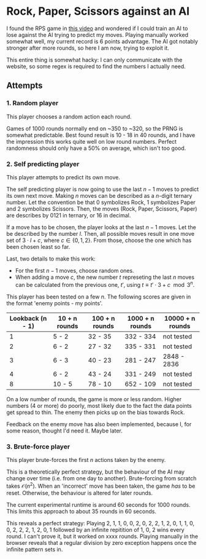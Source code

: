 # Rock, Paper, Scissors against an AI
I found the RPS game in [this video](https://www.youtube.com/watch?v=FDXf1XxCXAk) and wondered if I could train an AI to lose against the AI trying to predict my moves.
Playing manually worked somewhat well, my current record is 6 points advantage.
The AI got notably stronger after more rounds, so here I am now, trying to exploit it.

This entire thing is somewhat hacky:
I can only communicate with the website, so some regex is required to find the numbers I actually need.

## Attempts
### 1. Random player
This player chooses a random action each round.

Games of 1000 rounds normally end on ~350 to ~320, so the PRNG is somewhat predictable.
Best found result is 10 - 18 in 40 rounds, and I have the impression this works quite well on low round numbers.
Perfect randomness should only have a 50% on average, which isn't too good.

### 2. Self predicting player
This player attempts to predict its own move.

The self predicting player is now going to use the last $n - 1$ moves to predict its own next move.
Making $n$ moves can be described as a $n$-digit ternary number.
Let the convention be that $0$ symbolizes Rock, $1$ symbolizes Paper and $2$ symbolizes Scissors.
Then, the moves (Rock, Paper, Scissors, Paper) are describes by 0121 in ternary,
or 16 in decimal.

If a move has to be chosen, the player looks at the last $n - 1$ moves.
Let the be described by the number $l$.
Then, all possible moves result in one move set of $3 \cdot l + c$, where $c \in \{0, 1, 2\}$.
From those, choose the one which has been chosen least so far.

Last, two details to make this work:
* For the first $n - 1$ moves, choose random ones.
* When adding a move $c$, the new number $t$ represeting the last $n$ moves can be calculated from the previous one, $t'$, using $t \equiv t' \cdot 3 + c \mod 3^n$.

This player has been tested on a few $n$.
The following scores are given in the format 'enemy points - my points'.

| Lookback (n - 1) | 10 + n rounds | 100 + n rounds | 1000 + n rounds | 10000 + n rounds |
| --- | --- | --- | --- | --- |
| 1 | 5 - 2 | 32 - 35 | 332 - 334 | not tested |
| 2 | 6 - 2 | 27 - 32 | 335 - 331 | not tested |
| 3 | 6 - 3 | 40 - 23 | 281 - 247 | 2848 - 2836 |
| 4 | 6 - 2 | 43 - 24 | 331 - 249 | not tested |
| 8 | 10 - 5 | 78 - 10 | 652 - 109 | not tested |

On a low number of rounds, the game is more or less random.
Higher numbers (4 or more) do poorly, most likely due to the fact the data points get spread to thin.
The enemy then picks up on the bias towards Rock.

Feedback on the enemy move has also been implemented,
because I, for some reason, thought I'd need it.
Maybe later.

### 3. Brute-force player
This player brute-forces the first $n$ actions taken by the enemy.

This is a theoretically perfect strategy,
but the behaviour of the AI may change over time (i.e. from one day to another).
Brute-forcing from scratch takes $\mathcal{O}(n^2)$.
When an 'incorrect' move has been taken, the game _has_ to be reset.
Otherwise, the behaviour is altered for later rounds.

The current experimental runtime is around 60 seconds for 1000 rounds.
This limits this approach to about 35 rounds in 60 seconds.

This reveals a perfect strategy: Playing 2, 1, 1, 0, 0, 2, 0, 2, 2, 1, 2, 0, 1, 1, 0, 0, 2, 2, 2, 1, 2, 0, 1 followed by an infinite repitition of 1, 0, 2 wins every round.
I can't prove it, but it worked on xxxx rounds.
Playing manually in the browser reveals that a regular division by zero exception happens once the infinite pattern sets in.
